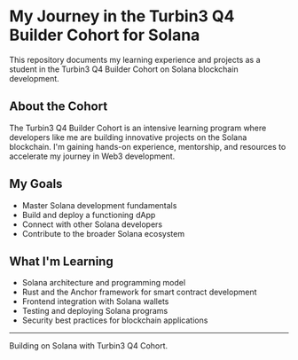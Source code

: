 # My Journey in the Turbin3 Q4 Builder Cohort for Solana

This repository documents my learning experience and projects as a student in the Turbin3 Q4 Builder Cohort on Solana blockchain development.

## About the Cohort

The Turbin3 Q4 Builder Cohort is an intensive learning program where developers like me are building innovative projects on the Solana blockchain. I'm gaining hands-on experience, mentorship, and resources to accelerate my journey in Web3 development.

## My Goals

- Master Solana development fundamentals
- Build and deploy a functioning dApp
- Connect with other Solana developers
- Contribute to the broader Solana ecosystem

## What I'm Learning

- Solana architecture and programming model
- Rust and the Anchor framework for smart contract development
- Frontend integration with Solana wallets
- Testing and deploying Solana programs
- Security best practices for blockchain applications

---

Building on Solana with Turbin3 Q4 Cohort.